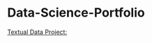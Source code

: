 # Data-Science-Portfolio
[Textual Data Project:](file:///C:/Users/nates/Downloads/TextualDataProject.html)
